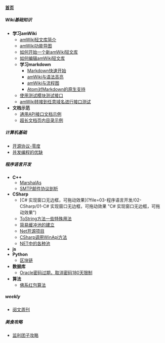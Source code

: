 
#### [首页](?file=home-首页)

##### Wiki基础知识
- **学习amWiki**
    - [amWiki轻文库简介](?file=01-Wiki基础知识/1-学习amWiki/01-amWiki轻文库简介 "amWiki轻文库简介")
    - [amWiki功能导图](?file=01-Wiki基础知识/1-学习amWiki/02-amWiki功能导图 "amWiki功能导图")
    - [如何开始一个新amWiki轻文库](?file=01-Wiki基础知识/1-学习amWiki/03-如何开始一个新amWiki轻文库 "如何开始一个新amWiki轻文库")
    - [如何编辑amWiki轻文库](?file=01-Wiki基础知识/1-学习amWiki/04-如何编辑amWiki轻文库 "如何编辑amWiki轻文库")
    - **学习markdown**
        - [Markdown快速开始](?file=01-Wiki基础知识/1-学习amWiki/05-学习markdown/01-Markdown快速开始 "Markdown快速开始")
        - [amWiki与语法高亮](?file=01-Wiki基础知识/1-学习amWiki/05-学习markdown/02-amWiki与语法高亮 "amWiki与语法高亮")
        - [amWiki与流程图](?file=01-Wiki基础知识/1-学习amWiki/05-学习markdown/03-amWiki与流程图 "amWiki与流程图")
        - [Atom对Markdown的原生支持](?file=01-Wiki基础知识/1-学习amWiki/05-学习markdown/05-Atom对Markdown的原生支持 "Atom对Markdown的原生支持")
    - [使用测试模块测试接口](?file=01-Wiki基础知识/1-学习amWiki/06-使用测试模块测试接口 "使用测试模块测试接口")
    - [amWiki转接到任意域名进行接口测试](?file=01-Wiki基础知识/1-学习amWiki/07-amWiki转接到任意域名进行接口测试 "amWiki转接到任意域名进行接口测试")
- **文档示范**
    - [通用API接口文档示例](?file=01-Wiki基础知识/2-文档示范/001-通用API接口文档示例 "通用API接口文档示例")
    - [超长文档页内目录示例](?file=01-Wiki基础知识/2-文档示范/002-超长文档页内目录示例 "超长文档页内目录示例")

##### 计算机基础
- [开源协议-零度](?file=02-计算机基础/01-开源协议-零度 "开源协议-零度")
- [并发编程的优缺](?file=02-计算机基础/02-并发编程的优缺 "并发编程的优缺")

##### 程序语言开发
- **C++**
    - [MarshalAs](?file=03-程序语言开发/01-C++/01-MarshalAs "MarshalAs")
    - [SMTP邮件协议剖析](?file=03-程序语言开发/01-C++/02-SMTP邮件协议剖析 "SMTP邮件协议剖析")
- **CSharp**
    - [C# 实现窗口无边框，可拖动效果](?file=03-程序语言开发/02-CSharp/01-C# 实现窗口无边框，可拖动效果 "C# 实现窗口无边框，可拖动效果")
    - [ToString方法一些特殊用法](?file=03-程序语言开发/02-CSharp/02-ToString方法一些特殊用法 "ToString方法一些特殊用法")
    - [简易缓冲池的建立](?file=03-程序语言开发/02-CSharp/03-简易缓冲池的建立 "简易缓冲池的建立")
    - [Net开源项目](?file=03-程序语言开发/02-CSharp/04-Net开源项目 "Net开源项目")
    - [CSharp调用WinApi方法](?file=03-程序语言开发/02-CSharp/05-CSharp调用WinApi方法 "CSharp调用WinApi方法")
    - [NET中的各种池](?file=03-程序语言开发/02-CSharp/06-NET中的各种池 "NET中的各种池")
- **js**
- **Python**
    - [区块链](?file=03-程序语言开发/04-Python/01-区块链 "区块链")
- **数据库**
    - [Oracle密码过期，取消密码180天限制](?file=03-程序语言开发/05-数据库/01-Oracle密码过期，取消密码180天限制 "Oracle密码过期，取消密码180天限制")
- **算法**
    - [佛系红包算法](?file=03-程序语言开发/06-算法/01-佛系红包算法 "佛系红包算法")

##### weekly
- [阅文周刊](?file=04-weekly/01-阅文周刊 "阅文周刊")

##### 美食攻略
- [监利团子攻略](?file=05-美食攻略/01-监利团子攻略 "监利团子攻略")
